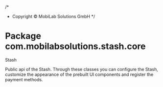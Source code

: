 /*
 * Copyright © MobiLab Solutions GmbH
 */
# Package com.mobilabsolutions.stash.core

Stash

Public api of the Stash. Through these classes you can configure the Stash,
customize the appearance of the prebuilt UI components and register the payment methods. 
